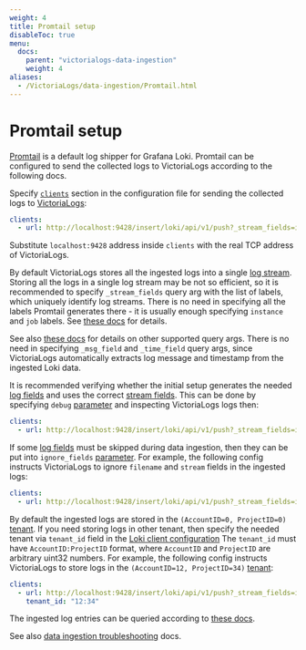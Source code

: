 ```yaml
---
weight: 4
title: Promtail setup
disableToc: true
menu:
  docs:
    parent: "victorialogs-data-ingestion"
    weight: 4
aliases:
  - /VictoriaLogs/data-ingestion/Promtail.html
---
```

# Promtail setup

[Promtail](https://grafana.com/docs/loki/latest/clients/promtail/) is a default log shipper for Grafana Loki.
Promtail can be configured to send the collected logs to VictoriaLogs according to the following docs.

Specify [`clients`](https://grafana.com/docs/loki/latest/clients/promtail/configuration/#clients) section in the configuration file
for sending the collected logs to [VictoriaLogs](/VictoriaLogs/):

```yaml
clients:
  - url: http://localhost:9428/insert/loki/api/v1/push?_stream_fields=instance,job,host,app
```

Substitute `localhost:9428` address inside `clients` with the real TCP address of VictoriaLogs.

By default VictoriaLogs stores all the ingested logs into a single [log stream](/VictoriaLogs/keyConcepts.html#stream-fields).
Storing all the logs in a single log stream may be not so efficient, so it is recommended to specify `_stream_fields` query arg
with the list of labels, which uniquely identify log streams. There is no need in specifying all the labels Promtail generates there -
it is usually enough specifying `instance` and `job` labels. See [these docs](/VictoriaLogs/keyConcepts.html#stream-fields)
for details.

See also [these docs](/VictoriaLogs/data-ingestion/#http-parameters) for details on other supported query args.
There is no need in specifying `_msg_field` and `_time_field` query args, since VictoriaLogs automatically extracts log message and timestamp from the ingested Loki data.

It is recommended verifying whether the initial setup generates the needed [log fields](/VictoriaLogs/keyConcepts.html#data-model)
and uses the correct [stream fields](/VictoriaLogs/keyConcepts.html#stream-fields).
This can be done by specifying `debug` [parameter](/VictoriaLogs/data-ingestion/#http-parameters)
and inspecting VictoriaLogs logs then:

```yaml
clients:
  - url: http://localhost:9428/insert/loki/api/v1/push?_stream_fields=instance,job,host,app&debug=1
```

If some [log fields](/VictoriaLogs/keyConcepts.html#data-model) must be skipped
during data ingestion, then they can be put into `ignore_fields` [parameter](/VictoriaLogs/data-ingestion/#http-parameters).
For example, the following config instructs VictoriaLogs to ignore `filename` and `stream` fields in the ingested logs:

```yaml
clients:
  - url: http://localhost:9428/insert/loki/api/v1/push?_stream_fields=instance,job,host,app&ignore_fields=filename,stream
```

By default the ingested logs are stored in the `(AccountID=0, ProjectID=0)` [tenant](/VictoriaLogs/#multitenancy).
If you need storing logs in other tenant, then specify the needed tenant via `tenant_id` field
in the [Loki client configuration](https://grafana.com/docs/loki/latest/clients/promtail/configuration/#clients)
The `tenant_id` must have `AccountID:ProjectID` format, where `AccountID` and `ProjectID` are arbitrary uint32 numbers.
For example, the following config instructs VictoriaLogs to store logs in the `(AccountID=12, ProjectID=34)` [tenant](/VictoriaLogs/#multitenancy):

```yaml
clients:
  - url: http://localhost:9428/insert/loki/api/v1/push?_stream_fields=instance,job,host,app&debug=1
    tenant_id: "12:34"
```

The ingested log entries can be queried according to [these docs](/VictoriaLogs/querying/).

See also [data ingestion troubleshooting](/VictoriaLogs/data-ingestion/#troubleshooting) docs.
